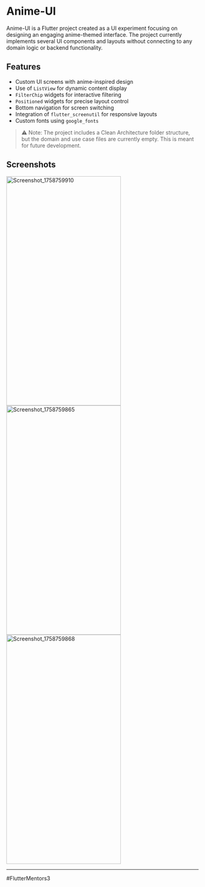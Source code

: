 # Anime-UI

Anime-UI is a Flutter project created as a UI experiment focusing on designing an engaging anime-themed interface. The project currently implements several UI components and layouts without connecting to any domain logic or backend functionality.

## Features

- Custom UI screens with anime-inspired design  
- Use of `ListView` for dynamic content display  
- `FilterChip` widgets for interactive filtering  
- `Positioned` widgets for precise layout control  
- Bottom navigation for screen switching  
- Integration of `flutter_screenutil` for responsive layouts  
- Custom fonts using `google_fonts`

> ⚠️ Note: The project includes a Clean Architecture folder structure, but the domain and use case files are currently empty. This is meant for future development.

## Screenshots

<img width="300" height="600" alt="Screenshot_1758759910" src="https://github.com/user-attachments/assets/655757c4-3c63-40b0-a8ba-a36f76534433" />

<img width="300" height="600" alt="Screenshot_1758759865" src="https://github.com/user-attachments/assets/c04bd79c-f0d5-4355-b301-380ff5321e28" />

<img width="300" height="600" alt="Screenshot_1758759868" src="https://github.com/user-attachments/assets/c3ec3ef2-4eb7-4801-a888-78325d5feb6b" />

----

#FlutterMentors3



